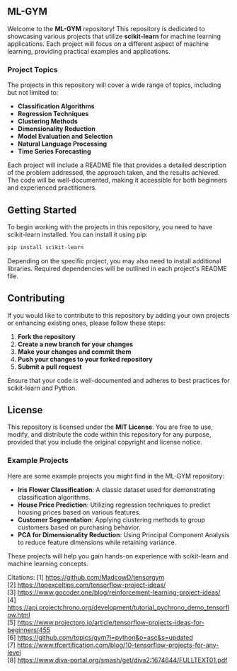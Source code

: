 ## ML-GYM

Welcome to the **ML-GYM** repository! This repository is dedicated to showcasing various projects that utilize **scikit-learn** for machine learning applications. Each project will focus on a different aspect of machine learning, providing practical examples and applications.

### Project Topics

The projects in this repository will cover a wide range of topics, including but not limited to:

- **Classification Algorithms**
- **Regression Techniques**
- **Clustering Methods**
- **Dimensionality Reduction**
- **Model Evaluation and Selection**
- **Natural Language Processing**
- **Time Series Forecasting**

Each project will include a README file that provides a detailed description of the problem addressed, the approach taken, and the results achieved. The code will be well-documented, making it accessible for both beginners and experienced practitioners.

## Getting Started

To begin working with the projects in this repository, you need to have scikit-learn installed. You can install it using pip:

```bash
pip install scikit-learn
```

Depending on the specific project, you may also need to install additional libraries. Required dependencies will be outlined in each project's README file.

## Contributing

If you would like to contribute to this repository by adding your own projects or enhancing existing ones, please follow these steps:

1. **Fork the repository**
2. **Create a new branch for your changes**
3. **Make your changes and commit them**
4. **Push your changes to your forked repository**
5. **Submit a pull request**

Ensure that your code is well-documented and adheres to best practices for scikit-learn and Python.

## License

This repository is licensed under the **MIT License**. You are free to use, modify, and distribute the code within this repository for any purpose, provided that you include the original copyright and license notice.

### Example Projects

Here are some example projects you might find in the ML-GYM repository:

- **Iris Flower Classification**: A classic dataset used for demonstrating classification algorithms.
- **House Price Prediction**: Utilizing regression techniques to predict housing prices based on various features.
- **Customer Segmentation**: Applying clustering methods to group customers based on purchasing behavior.
- **PCA for Dimensionality Reduction**: Using Principal Component Analysis to reduce feature dimensions while retaining variance.

These projects will help you gain hands-on experience with scikit-learn and machine learning concepts.

Citations:
[1] https://github.com/MadcowD/tensorgym<br>
[2] https://topexceltips.com/tensorflow-project-ideas/<br>
[3] https://www.gocoder.one/blog/reinforcement-learning-project-ideas/<br>
[4] https://api.projectchrono.org/development/tutorial_pychrono_demo_tensorflow.html<br>
[5] https://www.projectpro.io/article/tensorflow-projects-ideas-for-beginners/455<br>
[6] https://github.com/topics/gym?l=python&o=asc&s=updated<br>
[7] https://www.tfcertification.com/blog/10-tensorflow-projects-for-any-level<br>
[8] https://www.diva-portal.org/smash/get/diva2:1674644/FULLTEXT01.pdf<br>
